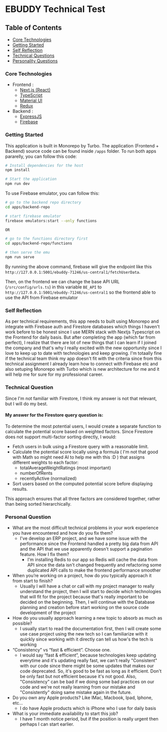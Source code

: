 # EBUDDY Technical Test

## Table of Contents

- [Core Technologies](#core-technologies)
- [Getting Started](#getting-started)
- [Self Reflection](#self-reflection)
- [Technical Questions](#technical-questions)
- [Personality Questions](#personality-questions)

### Core Technologies

- Frontend :
  - [Next.js (React)](https://nextjs.org/)
  - [TypeScript](https://www.typescriptlang.org/)
  - [Material UI](https://mui.com/)
  - [Redux](https://redux.js.org/)
- Backend :
  - [ExpressJS](https://expressjs.com/)
  - [Firebase](https://firebase.google.com/)

### Getting Started

This application is built in Monorepo by Turbo. The application (Frontend + Backend) source code can be found inside `/apps` folder. To run both apps pararelly, you can follow this code:

```bash
# Install dependencies for the host
npm install

# Start the application
npm run dev
```

To use Firebase emulator, you can follow this:

```bash
# go to the backend repo directory
cd apps/backend-repo

# start firebase emulator
firebase emulators:start --only functions

OR

# go to the functions directory first
cd apps/backend-repo/functions

# then serve the emu
npm run serve
```

By running the above command, firebase will give the endpoint like this `http://127.0.0.1:5001/ebuddy-71246/us-central1/fetchUserData`.

Then, on the frontend we can change the base API URL (`/src/config/urls.ts`) in this variable `BE_API` to `http://127.0.0.1:5001/ebuddy-71246/us-central1` so the frontend able to use the API from Firebase emulator

### Self Reflection

As per technical requirements, this app needs to built using Monorepo and integrate with Firebase auth and Firestore databases which things I haven't work before to be honest since I use MERN stack with Nextjs Typescript on the Frontend for daily basis. But after completing the app (which far from perfect), I realize that there are lot of new things that I can learn if I joined the company and that's why I really excited with the new opportunity since I love to keep up to date with technologies and keep growing. I'm totaally fine if the technical team think my app doesn't fit with the criteria since from this technical assignment I already learn how to connect with Firebase etc and also setuping Monorepo with Turbo which is new architecture for me and it will help me for sure for my professional career.

### Technical Question

Since I'm not familiar with Firestore, I think my answer is not that relevant, but I will do my best.

#### My answer for the Firestore query question is:

To determine the most potential users, I would create a separate function to calculate the potential score based on weighted factors. Since Firestore does not support multi-factor sorting directly, I would:

- Fetch users in bulk using a Firestore query with a reasonable limit.
- Calculate the potential score locally using a formula ( I'm not that good with Math so might need AI to help me with this :D ) that assigns different weights to each factor:
  - totalAverageWeightRatings (most important)
  - numberOfRents
  - recentlyActive (normalized)
- Sort users based on the computed potential score before displaying results.

This approach ensures that all three factors are considered together, rather than being sorted hierarchically.

### Personal Question

- What are the most difficult technical problems in your work experience you have encountered and how do you fix them?
  - I've develop an ERP project, and we have some issue with the performance since the Frontend handled a pretty big data from API and the API that we use apparently doesn't support a pagination feature. How I fix them?
    - I'm installing Redis to our app so Redis will cache the data from API since the data isn't changed frequently and refactoring some duplicated API calls to make the frontend performance smoother
- When you’re working on a project, how do you typically approach it from start to finish?
  - Usually I will have a chat or call with my project manager to really understand the project, then I will start to decide which technologies that will fit for the project because that's really important to be decided on the beginning. Then, I will continue with the Database planning and creation before start working on the source code development of the project
- How do you usually approach learning a new topic to absorb as much as possible?
  - I usually start to read the documentation first, then I will create some use case project using the new tech so I can familiarize with it quickly since working with it directly can tell us how's the tech is working
- “Consistency” vs “fast & efficient”. Choose one.
  - I would say “fast & efficient”, because technologies keep updating everytime and it's updating really fast, we can't really "Consistent" with our code since there might be some updates that makes our code deprecated. So, it's good to be fast as long as it efficient. Don't be only fast but not efficient because it's not good. Also, "Consistency" can be bad if we doing some bad practices on our code and we're not really learning from our mistake and "Consistently" doing same mistake again in the future.
- Do you own any Apple products? Like IMac, Macbook, Ipad, Iphone, etc…
  - I do have Apple products which is iPhone who I use for daily basis
- What is your immediate availability to start this job?
  - I have 1 month notice period, but if the position is really urgent then perhaps I can start earlier.
